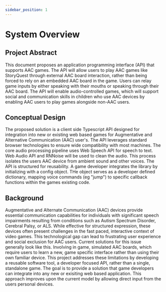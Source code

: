 ```yaml
---
sidebar_position: 1
---
```


# System Overview

## Project Abstract

This document proposes an application programming interface (API) that supports AAC games. The API will allow users to play AAC games like StoryQuest through external AAC board interaction, rather than being forced to rely on an embedded AAC board in the game. Users can relay game inputs by either speaking with their mouths or speaking through their AAC board. The API will enable audio-controlled games, which will support social and communication skills in children who use AAC devices by enabling AAC users to play games alongside non-AAC users.

## Conceptual Design

The proposed solution is a client side Typescript API designed for integration into new or existing web based games for Augmentative and Alternative Communication (AAC) user's. The API leverages standard browser technologies to ensure wide compatibility with most machines. The core audio processing pipeline uses Web Speech API for speech to text. Web Audio API and RNNoise will be used to clean the audio. This process isolates the users AAC device from ambient sound and other voices. The API is structured for reusability. A game developer integrates the library by initializing with a config object. THe object serves as a developer defined dictionary, mapping voice commands (eg "jump") to specific callback functions within the games existing code.

## Background

Augmentative and Alternate Communication (AAC) devices provide essential communication capabilities for individuals with significant speech impairments resulting from conditions such as Autism Spectrum Disorder, Cerebral Palsy, or ALS. While effective for structured expression, these devices often present challenges in the fast paced, interactive context of video games. This technological gap can lead to frustrating user experience and social exclusion for AAC users. Current solutions for this issue generally look like this. Involving in game, simulated AAC boards, which require users to learn a new, game specific interface rather than using their own familiar device. This project addresses these limitations by developing a reusable software tool, a developer focused API, rather than a single, standalone game. The goal is to provide a solution that game developers can integrate into any new or exisiting web based application. This approach improves upon the current model by allowing direct input from the users personal devices.
